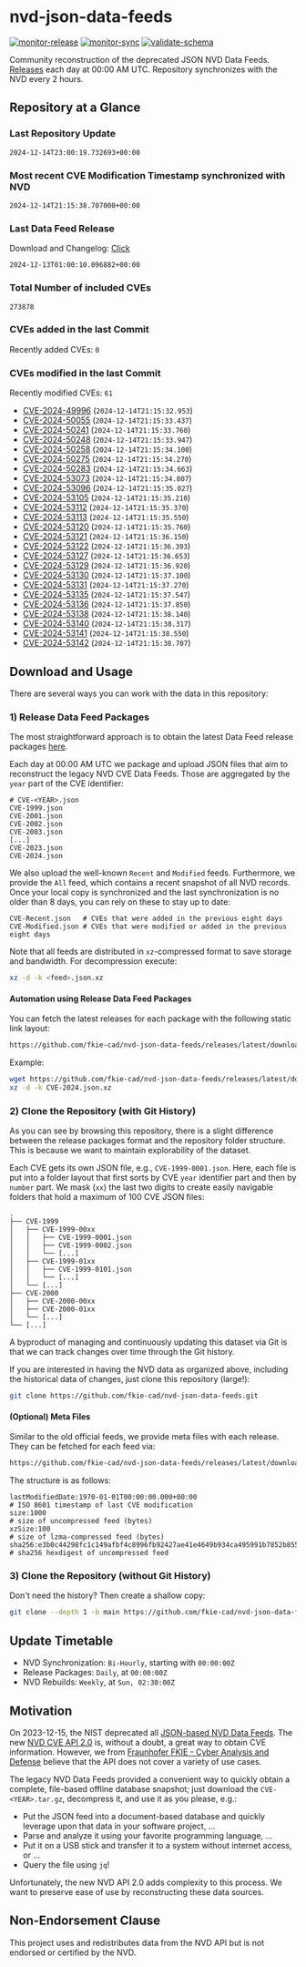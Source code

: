 # nvd-json-data-feeds

[![monitor-release](https://github.com/fkie-cad/nvd-json-data-feeds/actions/workflows/monitor_release.yml/badge.svg)](https://github.com/fkie-cad/nvd-json-data-feeds/actions/workflows/monitor_release.yml)
[![monitor-sync](https://github.com/fkie-cad/nvd-json-data-feeds/actions/workflows/monitor_sync.yml/badge.svg)](https://github.com/fkie-cad/nvd-json-data-feeds/actions/workflows/monitor_sync.yml)
[![validate-schema](https://github.com/fkie-cad/nvd-json-data-feeds/actions/workflows/validate_schema.yml/badge.svg)](https://github.com/fkie-cad/nvd-json-data-feeds/actions/workflows/validate_schema.yml)

Community reconstruction of the deprecated JSON NVD Data Feeds.
[Releases](https://github.com/fkie-cad/nvd-json-data-feeds/releases/latest) each day at 00:00 AM UTC.
Repository synchronizes with the NVD every 2 hours.

## Repository at a Glance

### Last Repository Update

```plain
2024-12-14T23:00:19.732693+00:00
```

### Most recent CVE Modification Timestamp synchronized with NVD

```plain
2024-12-14T21:15:38.707000+00:00
```

### Last Data Feed Release

Download and Changelog: [Click](https://github.com/fkie-cad/nvd-json-data-feeds/releases/latest)

```plain
2024-12-13T01:00:10.096882+00:00
```

### Total Number of included CVEs

```plain
273878
```

### CVEs added in the last Commit

Recently added CVEs: `0`



### CVEs modified in the last Commit

Recently modified CVEs: `61`

- [CVE-2024-49996](CVE-2024/CVE-2024-499xx/CVE-2024-49996.json) (`2024-12-14T21:15:32.953`)
- [CVE-2024-50055](CVE-2024/CVE-2024-500xx/CVE-2024-50055.json) (`2024-12-14T21:15:33.437`)
- [CVE-2024-50241](CVE-2024/CVE-2024-502xx/CVE-2024-50241.json) (`2024-12-14T21:15:33.760`)
- [CVE-2024-50248](CVE-2024/CVE-2024-502xx/CVE-2024-50248.json) (`2024-12-14T21:15:33.947`)
- [CVE-2024-50258](CVE-2024/CVE-2024-502xx/CVE-2024-50258.json) (`2024-12-14T21:15:34.100`)
- [CVE-2024-50275](CVE-2024/CVE-2024-502xx/CVE-2024-50275.json) (`2024-12-14T21:15:34.270`)
- [CVE-2024-50283](CVE-2024/CVE-2024-502xx/CVE-2024-50283.json) (`2024-12-14T21:15:34.663`)
- [CVE-2024-53073](CVE-2024/CVE-2024-530xx/CVE-2024-53073.json) (`2024-12-14T21:15:34.807`)
- [CVE-2024-53096](CVE-2024/CVE-2024-530xx/CVE-2024-53096.json) (`2024-12-14T21:15:35.027`)
- [CVE-2024-53105](CVE-2024/CVE-2024-531xx/CVE-2024-53105.json) (`2024-12-14T21:15:35.210`)
- [CVE-2024-53112](CVE-2024/CVE-2024-531xx/CVE-2024-53112.json) (`2024-12-14T21:15:35.370`)
- [CVE-2024-53113](CVE-2024/CVE-2024-531xx/CVE-2024-53113.json) (`2024-12-14T21:15:35.550`)
- [CVE-2024-53120](CVE-2024/CVE-2024-531xx/CVE-2024-53120.json) (`2024-12-14T21:15:35.760`)
- [CVE-2024-53121](CVE-2024/CVE-2024-531xx/CVE-2024-53121.json) (`2024-12-14T21:15:36.150`)
- [CVE-2024-53122](CVE-2024/CVE-2024-531xx/CVE-2024-53122.json) (`2024-12-14T21:15:36.393`)
- [CVE-2024-53127](CVE-2024/CVE-2024-531xx/CVE-2024-53127.json) (`2024-12-14T21:15:36.653`)
- [CVE-2024-53129](CVE-2024/CVE-2024-531xx/CVE-2024-53129.json) (`2024-12-14T21:15:36.920`)
- [CVE-2024-53130](CVE-2024/CVE-2024-531xx/CVE-2024-53130.json) (`2024-12-14T21:15:37.100`)
- [CVE-2024-53131](CVE-2024/CVE-2024-531xx/CVE-2024-53131.json) (`2024-12-14T21:15:37.270`)
- [CVE-2024-53135](CVE-2024/CVE-2024-531xx/CVE-2024-53135.json) (`2024-12-14T21:15:37.547`)
- [CVE-2024-53136](CVE-2024/CVE-2024-531xx/CVE-2024-53136.json) (`2024-12-14T21:15:37.850`)
- [CVE-2024-53138](CVE-2024/CVE-2024-531xx/CVE-2024-53138.json) (`2024-12-14T21:15:38.140`)
- [CVE-2024-53140](CVE-2024/CVE-2024-531xx/CVE-2024-53140.json) (`2024-12-14T21:15:38.317`)
- [CVE-2024-53141](CVE-2024/CVE-2024-531xx/CVE-2024-53141.json) (`2024-12-14T21:15:38.550`)
- [CVE-2024-53142](CVE-2024/CVE-2024-531xx/CVE-2024-53142.json) (`2024-12-14T21:15:38.707`)


## Download and Usage

There are several ways you can work with the data in this repository:

### 1) Release Data Feed Packages

The most straightforward approach is to obtain the latest Data Feed release packages [here](https://github.com/fkie-cad/nvd-json-data-feeds/releases/latest).

Each day at 00:00 AM UTC we package and upload JSON files that aim to reconstruct the legacy NVD CVE Data Feeds.
Those are aggregated by the `year` part of the CVE identifier:

```
# CVE-<YEAR>.json
CVE-1999.json
CVE-2001.json
CVE-2002.json
CVE-2003.json
[...]
CVE-2023.json
CVE-2024.json
```

We also upload the well-known `Recent` and `Modified` feeds.
Furthermore, we provide the `All` feed, which contains a recent snapshot of all NVD records.
Once your local copy is synchronized and the last synchronization is no older than 8 days, you can rely on these to stay up to date:

```plain
CVE-Recent.json   # CVEs that were added in the previous eight days
CVE-Modified.json # CVEs that were modified or added in the previous eight days
```

Note that all feeds are distributed in `xz`-compressed format to save storage and bandwidth.
For decompression execute:

```sh
xz -d -k <feed>.json.xz
```

#### Automation using Release Data Feed Packages

You can fetch the latest releases for each package with the following static link layout:

```sh
https://github.com/fkie-cad/nvd-json-data-feeds/releases/latest/download/CVE-<YEAR>.json.xz
```

Example:

```sh
wget https://github.com/fkie-cad/nvd-json-data-feeds/releases/latest/download/CVE-2024.json.xz
xz -d -k CVE-2024.json.xz
```

### 2) Clone the Repository (with Git History)

As you can see by browsing this repository, there is a slight difference between the release packages format and the repository folder structure.
This is because we want to maintain explorability of the dataset.

Each CVE gets its own JSON file, e.g., `CVE-1999-0001.json`.
Here, each file is put into a folder layout that first sorts by CVE `year` identifier part and then by `number` part.
We mask (`xx`) the last two digits to create easily navigable folders that hold a maximum of 100 CVE JSON files:

```plain
.
├── CVE-1999
│   ├── CVE-1999-00xx
│   │   ├── CVE-1999-0001.json
│   │   ├── CVE-1999-0002.json
│   │   └── [...]
│   ├── CVE-1999-01xx
│   │   ├── CVE-1999-0101.json
│   │   └── [...]
│   └── [...]
├── CVE-2000
│   ├── CVE-2000-00xx
│   ├── CVE-2000-01xx
│   └── [...]
└── [...]
```

A byproduct of managing and continuously updating this dataset via Git is that we can track changes over time through the Git history.

If you are interested in having the NVD data as organized above, including the historical data of changes, just clone this repository (large!):

```sh
git clone https://github.com/fkie-cad/nvd-json-data-feeds.git
```

#### (Optional) Meta Files

Similar to the old official feeds, we provide meta files with each release. They can be fetched for each feed via:

```sh
https://github.com/fkie-cad/nvd-json-data-feeds/releases/latest/download/CVE-<YEAR>.meta
```

The structure is as follows:

```plain
lastModifiedDate:1970-01-01T00:00:00.000+00:00                          # ISO 8601 timestamp of last CVE modification
size:1000                                                               # size of uncompressed feed (bytes)
xzSize:100                                                              # size of lzma-compressed feed (bytes)
sha256:e3b0c44298fc1c149afbf4c8996fb92427ae41e4649b934ca495991b7852b855 # sha256 hexdigest of uncompressed feed
```

### 3) Clone the Repository (without Git History)

Don't need the history? Then create a shallow copy:

```sh
git clone --depth 1 -b main https://github.com/fkie-cad/nvd-json-data-feeds.git
```


## Update Timetable

* NVD Synchronization: `Bi-Hourly`, starting with `00:00:00Z`
* Release Packages: `Daily`, at `00:00:00Z`
* NVD Rebuilds: `Weekly`, at `Sun, 02:30:00Z`


## Motivation

On 2023-12-15, the NIST deprecated all [JSON-based NVD Data Feeds](https://nvd.nist.gov/vuln/data-feeds#divRetirementBanner-1).
The new [NVD CVE API 2.0](https://nvd.nist.gov/developers/vulnerabilities) is, without a doubt, a great way to obtain CVE information.
However, we from [Fraunhofer FKIE - Cyber Analysis and Defense](https://www.fkie.fraunhofer.de/en/departments/cad.html) believe that the API does not cover a variety of use cases.

The legacy NVD Data Feeds provided a convenient way to quickly obtain a complete, file-based offline database snapshot; just download the `CVE-<YEAR>.tar.gz`, decompress it, and use it as you please, e.g.:

- Put the JSON feed into a document-based database and quickly leverage upon that data in your software project, ...
- Parse and analyze it using your favorite programming language, ...
- Put it on a USB stick and transfer it to a system without internet access, or ...
- Query the file using `jq`!

Unfortunately, the new NVD API 2.0 adds complexity to this process.
We want to preserve ease of use by reconstructing these data sources.

## Non-Endorsement Clause

This project uses and redistributes data from the NVD API but is not endorsed or certified by the NVD.